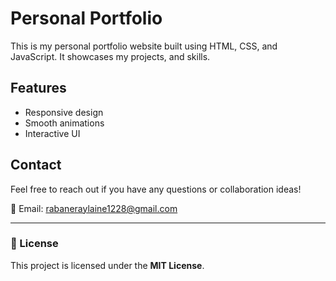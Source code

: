 # Personal Portfolio

This is my personal portfolio website built using HTML, CSS, and JavaScript. It showcases my projects, and skills.

## Features
- Responsive design  
- Smooth animations  
- Interactive UI

## Contact
Feel free to reach out if you have any questions or collaboration ideas!  

📧 Email: rabaneraylaine1228@gmail.com  

---

### 🔗 License  
This project is licensed under the **MIT License**.  

